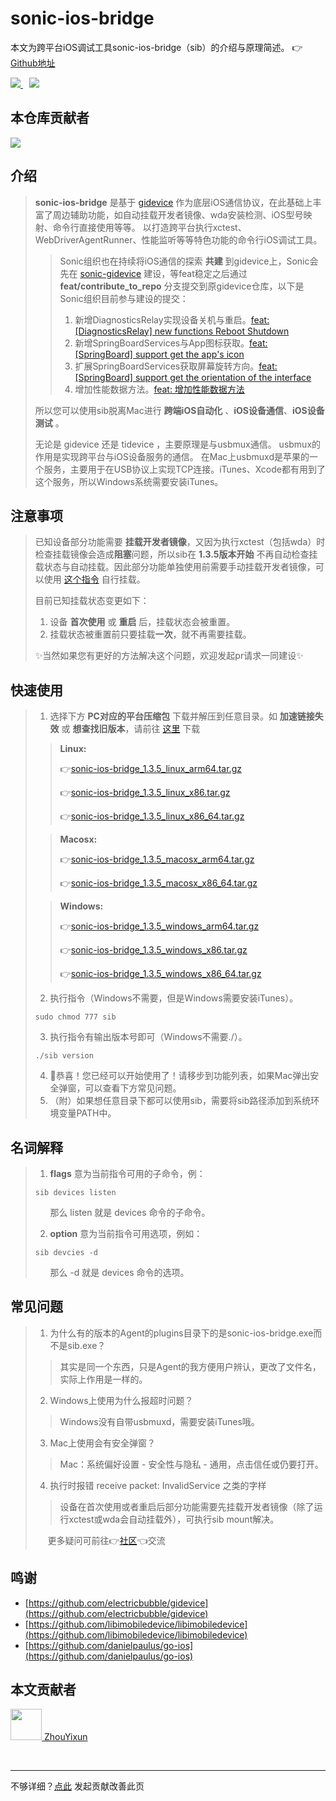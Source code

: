 # sonic-ios-bridge

本文为跨平台iOS调试工具sonic-ios-bridge（sib）的介绍与原理简述。 👉[Github地址](https://github.com/SonicCloudOrg/sonic-ios-bridge)

<a href="#">  
<img src="https://img.shields.io/github/stars/SonicCloudOrg/sonic-ios-bridge?style=social">
<img style="margin-left:10px" src="https://img.shields.io/github/forks/SonicCloudOrg/sonic-ios-bridge?style=social">
</a>

## 本仓库贡献者

<a href="https://github.com/SonicCloudOrg/sonic-ios-bridge/graphs/contributors">
  <img src="https://contrib.rocks/image?repo=SonicCloudOrg/sonic-ios-bridge" />
</a>

## 介绍

> **sonic-ios-bridge** 是基于 [gidevice](https://github.com/electricbubble/gidevice) 作为底层iOS通信协议，在此基础上丰富了周边辅助功能，如自动挂载开发者镜像、wda安装检测、iOS型号映射、命令行直接使用等等。
> 以打造跨平台执行xctest、WebDriverAgentRunner、性能监听等等特色功能的命令行iOS调试工具。
>
> > Sonic组织也在持续将iOS通信的探索 **共建** 到gidevice上，Sonic会先在 [sonic-gidevice](https://github.com/SonicCloudOrg/sonic-gidevice) 建设，等feat稳定之后通过  **feat/contribute_to_repo** 分支提交到原gidevice仓库，以下是Sonic组织目前参与建设的提交：
> >1. 新增DiagnosticsRelay实现设备关机与重启。[feat: [DiagnosticsRelay] new functions Reboot Shutdown](https://github.com/electricbubble/gidevice/commit/ad436febc507a655ddd5de4720e6b0843bf45b16)
> >2. 新增SpringBoardServices与App图标获取。[feat: [SpringBoard] support get the app's icon](https://github.com/electricbubble/gidevice/commit/a31cdff57d0fc234acf4a57d6f707a7b67a23f8d)
> >3. 扩展SpringBoardServices获取屏幕旋转方向。[feat: [SpringBoard] support get the orientation of the interface](https://github.com/electricbubble/gidevice/commit/e787834515aabaacdf9208953625dd48af8d8514)
> >4. 增加性能数据方法。[feat: 增加性能数据方法](https://github.com/electricbubble/gidevice/commit/8bef4cc76426c263212df7ea13dd7823914c4c1b)
>
> 所以您可以使用sib脱离Mac进行 **跨端iOS自动化** 、**iOS设备通信**、**iOS设备测试** 。
>
> 无论是 gidevice 还是 tidevice ，主要原理是与usbmux通信。
> usbmux的作用是实现跨平台与iOS设备服务的通信。
> 在Mac上usbmuxd是苹果的一个服务，主要用于在USB协议上实现TCP连接。iTunes、Xcode都有用到了这个服务，所以Windows系统需要安装iTunes。

## 注意事项

> 已知设备部分功能需要 **挂载开发者镜像**，又因为执行xctest（包括wda）时检查挂载镜像会造成**阻塞**问题，所以sib在 **1.3.5版本开始** 不再自动检查挂载状态与自动挂载。因此部分功能单独使用前需要手动挂载开发者镜像，可以使用 <a href="https://sonic-cloud.cn/sib?tag=sib-mount" target="_blank">这个指令</a> 自行挂载。
>
> 目前已知挂载状态变更如下：
> 1. 设备 **首次使用** 或 **重启** 后，挂载状态会被重置。
> 2. 挂载状态被重置前只要挂载**一次**，就不再需要挂载。
>
> ✨当然如果您有更好的方法解决这个问题，欢迎发起pr请求一同建设✨

## 快速使用

> 1. 选择下方 **PC对应的平台压缩包** 下载并解压到任意目录。如 **加速链接失效** 或 **想查找旧版本**，请前往 <a href="https://github.com/SonicCloudOrg/sonic-ios-bridge/releases" target="_blank">这里</a> 下载
>
> > **Linux:**
> >
>  > 👉<a href="https://gh.flyinbug.top/gh/https://github.com/SonicCloudOrg/sonic-ios-bridge/releases/download/v1.3.5/sonic-ios-bridge_1.3.5_linux_arm64.tar.gz" target="_blank">sonic-ios-bridge_1.3.5_linux_arm64.tar.gz</a>
>  >
>  > 👉<a href="https://gh.flyinbug.top/gh/https://github.com/SonicCloudOrg/sonic-ios-bridge/releases/download/v1.3.5/sonic-ios-bridge_1.3.5_linux_x86.tar.gz" target="_blank">sonic-ios-bridge_1.3.5_linux_x86.tar.gz</a>
>  >
>  > 👉<a href="https://gh.flyinbug.top/gh/https://github.com/SonicCloudOrg/sonic-ios-bridge/releases/download/v1.3.5/sonic-ios-bridge_1.3.5_linux_x86_64.tar.gz" target="_blank">sonic-ios-bridge_1.3.5_linux_x86_64.tar.gz</a>
>
>  > **Macosx:**
>  >
>  > 👉<a href="https://gh.flyinbug.top/gh/https://github.com/SonicCloudOrg/sonic-ios-bridge/releases/download/v1.3.5/sonic-ios-bridge_1.3.5_macosx_arm64.tar.gz" target="_blank">sonic-ios-bridge_1.3.5_macosx_arm64.tar.gz</a>
>  >
>  > 👉<a href="https://gh.flyinbug.top/gh/https://github.com/SonicCloudOrg/sonic-ios-bridge/releases/download/v1.3.5/sonic-ios-bridge_1.3.5_macosx_x86_64.tar.gz" target="_blank">sonic-ios-bridge_1.3.5_macosx_x86_64.tar.gz</a>
>
>  > **Windows:**
>  >
>  > 👉<a href="https://gh.flyinbug.top/gh/https://github.com/SonicCloudOrg/sonic-ios-bridge/releases/download/v1.3.5/sonic-ios-bridge_1.3.5_windows_arm64.tar.gz" target="_blank">sonic-ios-bridge_1.3.5_windows_arm64.tar.gz</a>
>  >
>  > 👉<a href="https://gh.flyinbug.top/gh/https://github.com/SonicCloudOrg/sonic-ios-bridge/releases/download/v1.3.5/sonic-ios-bridge_1.3.5_windows_x86.tar.gz" target="_blank">sonic-ios-bridge_1.3.5_windows_x86.tar.gz</a>
> >
>  > 👉<a href="https://gh.flyinbug.top/gh/https://github.com/SonicCloudOrg/sonic-ios-bridge/releases/download/v1.3.5/sonic-ios-bridge_1.3.5_windows_x86_64.tar.gz" target="_blank">sonic-ios-bridge_1.3.5_windows_x86_64.tar.gz</a>
>
> 2. 执行指令（Windows不需要，但是Windows需要安装iTunes）。
> ```
> sudo chmod 777 sib
> ```
> 3. 执行指令有输出版本号即可（Windows不需要./）。
> ```
> ./sib version
> ```
> 4. 🎉恭喜！您已经可以开始使用了！请移步到功能列表，如果Mac弹出安全弹窗，可以查看下方常见问题。
> 5. （附）如果想任意目录下都可以使用sib，需要将sib路径添加到系统环境变量PATH中。

## 名词解释

> 1. **flags** 意为当前指令可用的子命令，例：
> ```
> sib devices listen
> ```
> &nbsp;&nbsp;&nbsp;&nbsp;&nbsp;&nbsp;那么 listen 就是 devices 命令的子命令。
>
> 2. **option** 意为当前指令可用选项，例如：
> ```
> sib devcies -d
> ```
> &nbsp;&nbsp;&nbsp;&nbsp;&nbsp;&nbsp;那么 -d 就是 devices 命令的选项。

## 常见问题

> 1. 为什么有的版本的Agent的plugins目录下的是sonic-ios-bridge.exe而不是sib.exe？
>
> > 其实是同一个东西，只是Agent的我方便用户辨认，更改了文件名，实际上作用是一样的。
>
> 2. Windows上使用为什么报超时问题？
>
> > Windows没有自带usbmuxd，需要安装iTunes哦。
>
> 3. Mac上使用会有安全弹窗？
>
> > Mac：系统偏好设置 - 安全性与隐私 - 通用，点击信任或仍要打开。
>
> 4. 执行时报错 receive packet: InvalidService 之类的字样
>
> > 设备在首次使用或者重启后部分功能需要先挂载开发者镜像（除了运行xctest或wda会自动挂载外），可执行sib mount解决。
>
> &nbsp;&nbsp;&nbsp;&nbsp;&nbsp;更多疑问可前往👉[社区](https://sonic-cloud.wiki)👈交流

## 鸣谢

- [https://github.com/electricbubble/gidevice](https://github.com/electricbubble/gidevice)
- [https://github.com/libimobiledevice/libimobiledevice](https://github.com/libimobiledevice/libimobiledevice)
- [https://github.com/danielpaulus/go-ios](https://github.com/danielpaulus/go-ios)

## 本文贡献者

<div class="cont">
<a href="https://github.com/ZhouYixun" target="_blank">
<img src="https://avatars.githubusercontent.com/u/56339314?v=4" width="50"/>
<span>ZhouYixun</span>
</a>
</div>


&nbsp; &nbsp;
***
不够详细？[点此](https://github.com/SonicCloudOrg/sonic-offical-website/edit/main/src/markdown/sib/re-sib.md) 发起贡献改善此页

